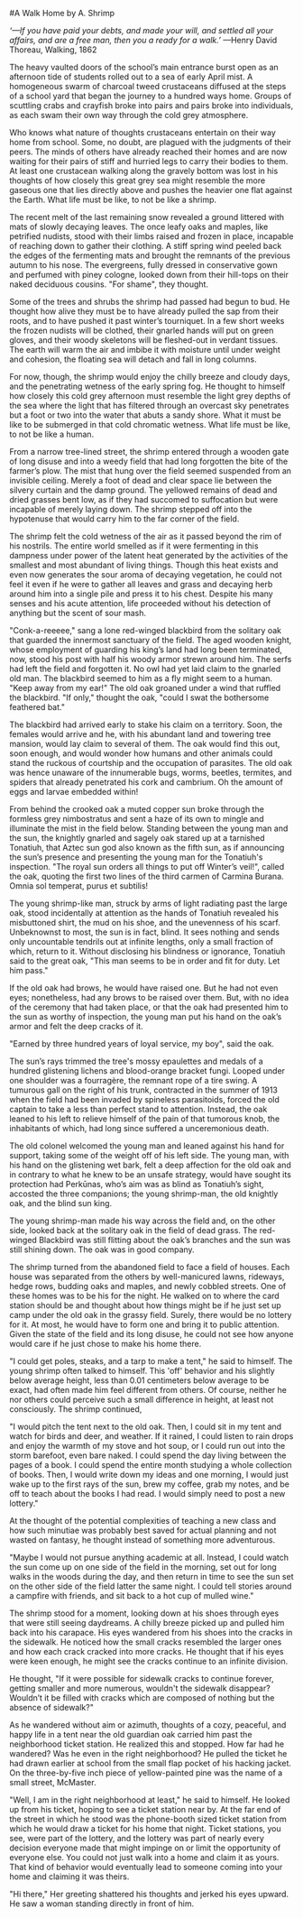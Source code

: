 #A Walk Home by A. Shrimp*‘—If you have paid your debts, and made your will, and settled all your affairs, and are a free man, then you a ready for a walk.’* —Henry David Thoreau, Walking, 1862 The heavy vaulted doors of the school’s main entrance burst open as an afternoon tide of students rolled out to a sea of early April mist. A homogeneous swarm of charcoal tweed crustaceans diffused at the steps of a school yard that began the journey to a hundred ways home. Groups of scuttling crabs and crayfish broke into pairs and pairs broke into individuals, as each swam their own way through the cold grey atmosphere.
Who knows what nature of thoughts crustaceans entertain on their way home from school. Some, no doubt, are plagued with the judgments of their peers. The minds of others have already reached their homes and are now waiting for their pairs of stiff and hurried legs to carry their bodies to them. At least one crustacean walking along the gravely bottom was lost in his thoughts of how closely this great grey sea might resemble the more gaseous one that lies directly above and pushes the heavier one flat against the Earth. What life must be like, to not be like a shrimp.
The recent melt of the last remaining snow revealed a ground littered with mats of slowly decaying leaves. The once leafy oaks and maples, like petrified nudists, stood with their limbs raised and frozen in place, incapable of reaching down to gather their clothing. A stiff spring wind peeled back the edges of the fermenting mats and brought the remnants of the previous autumn to his nose. The evergreens, fully dressed in conservative gown and perfumed with piney cologne, looked down from their hill-tops on their naked deciduous cousins. "For shame", they thought.
Some of the trees and shrubs the shrimp had passed had begun to bud. He thought how alive they must be to have already pulled the sap from their roots, and to have pushed it past winter’s tourniquet. In a few short weeks the frozen nudists will be clothed, their gnarled hands will put on green gloves, and their woody skeletons will be fleshed-out in verdant tissues. The earth will warm the air and imbibe it with moisture until under weight and cohesion, the floating sea will detach and fall in long columns. 
For now, though, the shrimp would enjoy the chilly breeze and cloudy days, and the penetrating wetness of the early spring fog. He thought to himself how closely this cold grey afternoon must resemble the light grey depths of the sea where the light that has filtered through an overcast sky penetrates but a foot or two into the water that abuts a sandy shore. What it must be like to be submerged in that cold chromatic wetness. What life must be like, to not be like a human.
From a narrow tree-lined street, the shrimp entered through a wooden gate of long disuse and into a weedy field that had long forgotten the bite of the farmer’s plow. The mist that hung over the field seemed suspended from an invisible ceiling. Merely a foot of dead and clear space lie between the silvery curtain and the damp ground. The yellowed remains of dead and dried grasses bent low, as if they had succomed to suffocation but were incapable of merely laying down. The shrimp stepped off into the hypotenuse that would carry him to the far corner of the field. 
The shrimp felt the cold wetness of the air as it passed beyond the rim of his nostrils. The entire world smelled as if it were fermenting in this dampness under power of the latent heat generated by the activities of the smallest and most abundant of living things. Though this heat exists and even now generates the sour aroma of decaying vegetation, he could not feel it even if he were to gather all leaves and grass and decaying herb around him into a single pile and press it to his chest. Despite his many senses and his acute attention, life proceeded without his detection of anything but the scent of sour mash.
"Conk-a-reeeee," sang a lone red-winged blackbird from the solitary oak that guarded the innermost sanctuary of the field. The aged wooden knight, whose employment of guarding his king’s land had long been terminated, now, stood his post with half his woody armor strewn around him. The serfs had left the field and forgotten it. No owl had yet laid claim to the gnarled old man. The blackbird seemed to him as a fly might seem to a human. "Keep away from my ear!" The old oak groaned under a wind that ruffled the blackbird. "If only," thought the oak, "could I swat the bothersome feathered bat."
The blackbird had arrived early to stake his claim on a territory. Soon, the females would arrive and he, with his abundant land and towering tree mansion, would lay claim to several of them. The oak would find this out, soon enough, and would wonder how humans and other animals could stand the ruckous of courtship and the occupation of parasites. The old oak was hence unaware of the innumerable bugs, worms, beetles, termites, and spiders that already penetrated his cork and cambrium. Oh the amount of eggs and larvae embedded within!From behind the crooked oak a muted copper sun broke through the formless grey nimbostratus and sent a haze of its own to mingle and illuminate the mist in the field below. Standing between the young man and the sun, the knightly gnarled and sagely oak stared up at a tarnished Tonatiuh, that Aztec sun god also known as the fifth sun, as if announcing the sun’s presence and presenting the young man for the Tonatiuh's inspection. "The royal sun orders all things to put off Winter’s veil!", called the oak, quoting the first two lines of the third carmen of Carmina Burana. Omnia sol temperat, purus et subtilis!The young shrimp-like man, struck by arms of light radiating past the large oak, stood incidentally at attention as the hands of Tonatiuh revealed his misbuttoned shirt, the mud on his shoe, and the unevenness of his scarf. Unbeknownst to most, the sun is in fact, blind. It sees nothing and sends only uncountable tendrils out at infinite lengths, only a small fraction of which, return to it. Without disclosing his blindness or ignorance, Tonatiuh said to the great oak, "This man seems to be in order and fit for duty. Let him pass."
If the old oak had brows, he would have raised one. But he had not even eyes; nonetheless, had any brows to be raised over them. But, with no idea of the ceremony that had taken place, or that the oak had presented him to the sun as worthy of inspection, the young man put his hand on the oak’s armor and felt the deep cracks of it. 
"Earned by three hundred years of loyal service, my boy", said the oak. 
The sun’s rays trimmed the tree's mossy epaulettes and medals of a hundred glistening lichens and blood-orange bracket fungi. Looped under one shoulder was a fourragère, the remnant rope of a tire swing. A tumurous gall on the right of his trunk, contracted in the summer of 1913 when the field had been invaded by spineless parasitoids, forced the old captain to take a less than perfect stand to attention. Instead, the oak leaned to his left to relieve himself of the pain of that tumorous knob, the inhabitants of which, had long since suffered a unceremonious death. 
The old colonel welcomed the young man and leaned against his hand for support, taking some of the weight off of his left side. The young man, with his hand on the glistening wet bark, felt a deep affection for the old oak and in contrary to what he knew to be an unsafe strategy, would have sought its protection had Perkūnas, who’s aim was as blind as Tonatiuh’s sight, accosted the three companions; the young shrimp-man, the old knightly oak, and the blind sun king.The young shrimp-man made his way across the field and, on the other side, looked back at the solitary oak in the field of dead grass. The red-winged Blackbird was still flitting about the oak’s branches and the sun was still shining down. The oak was in good company. 
The shrimp turned from the abandoned field to face a field of houses. Each house was separated from the others by well-manicured lawns, rideways, hedge rows, budding oaks and maples, and newly cobbled streets. One of these homes was to be his for the night. He walked on to where the card station should be and thought about how things might be if he just set up camp under the old oak in the grassy field. Surely, there would be no lottery for it. At most, he would have to form one and bring it to public attention. Given the state of the field and its long disuse, he could not see how anyone would care if he just chose to make his home there."I could get poles, steaks, and a tarp to make a tent," he said to himself. The young shrimp often talked to himself. This 'off' behavior and his slightly below average height, less than 0.01 centimeters below average to be exact, had often made him feel different from others. Of course, neither he nor others could perceive such a small difference in height, at least not consciously. The shrimp continued,
"I would pitch the tent next to the old oak. Then, I could sit in my tent and watch for birds and deer, and weather. If it rained, I could listen to rain drops and enjoy the warmth of my stove and hot soup, or I could run out into the storm barefoot, even bare naked. I could spend the day living between the pages of a book. I could spend the entire month studying a whole collection of books. Then, I would write down my ideas and one morning, I would just wake up to the first rays of the sun, brew my coffee, grab my notes, and be off to teach about the books I had read. I would simply need to post a new lottery."

At the thought of the potential complexities of teaching a new class and how such minutiae was probably best saved for actual planning and not wasted on fantasy, he thought instead of something more adventurous.
"Maybe I would not pursue anything academic at all. Instead, I could watch the sun come up on one side of the field in the morning, set out for long walks in the woods during the day, and then return in time to see the sun set on the other side of the field latter the same night. I could tell stories around a campfire with friends, and sit back to a hot cup of mulled wine."The shrimp stood for a moment, looking down at his shoes through eyes that were still seeing daydreams. A chilly breeze picked up and pulled him back into his carapace. His eyes wandered from his shoes into the cracks in the sidewalk. He noticed how the small cracks resembled the larger ones and how each crack cracked into more cracks. He thought that if his eyes were keen enough, he might see the cracks continue to an infinite division. 
He thought, "If it were possible for sidewalk cracks to continue forever, getting smaller and more numerous, wouldn't the sidewalk disappear? Wouldn’t it be filled with cracks which are composed of nothing but the absence of sidewalk?"
As he wandered without aim or azimuth, thoughts of a cozy, peaceful, and happy life in a tent near the old guardian oak carried him past the neighborhood ticket station. He realized this and stopped. How far had he wandered? Was he even in the right neighborhood? He pulled the ticket he had drawn earlier at school from the small flap pocket of his hacking jacket. On the three-by-five inch piece of yellow-painted pine was the name of a small street, McMaster. 
"Well, I am in the right neighborhood at least," he said to himself. He looked up from his ticket, hoping to see a ticket station near by. At the far end of the street in which he stood was the phone-booth sized ticket station from which he would draw a ticket for his home that night. Ticket stations, you see, were part of the lottery, and the lottery was part of nearly every decision everyone made that might impinge on or limit the opportunity of everyone else. You could not just walk into a home and claim it as yours. That kind of behavior would eventually lead to someone coming into your home and claiming it was theirs."Hi there," Her greeting shattered his thoughts and jerked his eyes upward. He saw a woman standing directly in front of him.
